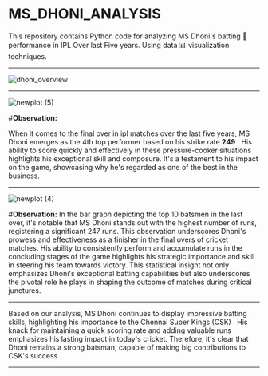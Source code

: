 # MS_DHONI_ANALYSIS





This repository contains Python code for analyzing MS Dhoni's batting 🚁 performance in IPL Over last Five years. Using data 📊 visualization techniques.



-------------------------------------------------------------------------------------------------------------------------------------------------------------

![dhoni_overview](https://github.com/GaneshPatilDS/MS_DHONI_ANALYSIS/assets/123234894/35d3a5f4-49b6-4342-b351-8427e1783f7a)

-------------------------------------------------------------------------------------------------------------------------------------------------------------


![newplot (5)](https://github.com/GaneshPatilDS/MS_DHONI_ANALYSIS/assets/123234894/3b2f2dbf-ff57-47ea-99bc-6a502ea18485)

#**Observation:**

When it comes to the final over in ipl matches over the last five years, MS Dhoni emerges as the 4th top performer based on his strike rate **249** . His ability to score quickly and effectively in these pressure-cooker situations highlights his exceptional skill and composure. It's a testament to his impact on the game, showcasing why he's regarded as one of the best in the business.


--------------------------------------------------------------------------------------------------------------------------------------------------------------

![newplot (4)](https://github.com/GaneshPatilDS/MS_DHONI_ANALYSIS/assets/123234894/3d65f9cd-3011-4606-94fd-5d4470eda030)


#**Observation:**
In the bar graph depicting the top 10 batsmen in the last over, it's notable that MS Dhoni stands out with the highest number of runs, registering a significant 247 runs. This observation underscores Dhoni's prowess and effectiveness as a finisher in the final overs of cricket matches. His ability to consistently perform and accumulate runs in the concluding stages of the game highlights his strategic importance and skill in steering his team towards victory. This statistical insight not only emphasizes Dhoni's exceptional batting capabilities but also underscores the pivotal role he plays in shaping the outcome of matches during critical junctures.

-------------------------------------------------------------------------------------------------------------------------------------------------------------

Based on our analysis, MS Dhoni continues to display impressive batting skills, highlighting his importance to the Chennai Super Kings (CSK) . 
His knack for maintaining a quick scoring rate and adding valuable runs emphasizes his lasting impact in today's cricket. 
Therefore, it's clear that Dhoni remains a strong batsman, capable of making big contributions to CSK's success .

--------------------------------------------------------------------------------------------------------------------------------------------------------------






